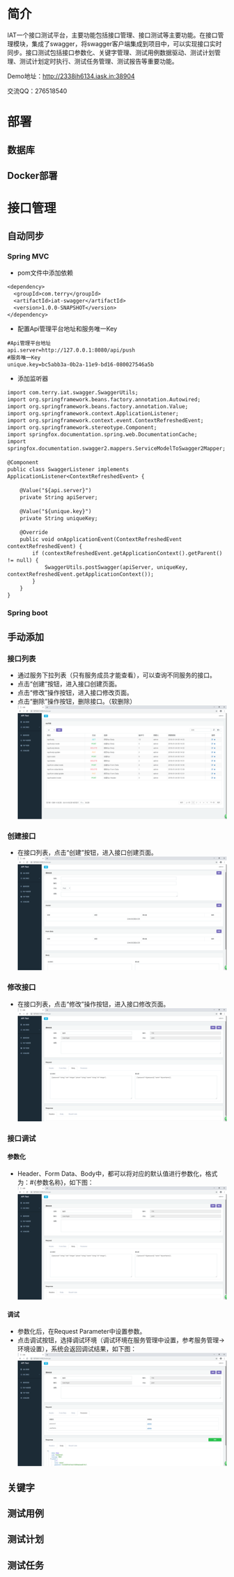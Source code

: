 # 简介
IAT一个接口测试平台，主要功能包括接口管理、接口测试等主要功能。在接口管理模块，集成了swagger，将swagger客户端集成到项目中，可以实现接口实时同步。接口测试包括接口参数化、关键字管理、测试用例数据驱动、测试计划管理、测试计划定时执行、测试任务管理、测试报告等重要功能。

Demo地址：http://2338ih6134.iask.in:38904

交流QQ：276518540

# 部署
## 数据库

## Docker部署

# 接口管理
## 自动同步
### Spring MVC
+ pom文件中添加依赖
```
<dependency>
  <groupId>com.terry</groupId>
  <artifactId>iat-swagger</artifactId>
  <version>1.0.0-SNAPSHOT</version>
</dependency>
```
+ 配置Api管理平台地址和服务唯一Key
```
#Api管理平台地址
api.server=http://127.0.0.1:8080/api/push
#服务唯一Key
unique.key=bc5abb3a-0b2a-11e9-bd16-080027546a5b
```
+ 添加监听器
```
import com.terry.iat.swagger.SwaggerUtils;
import org.springframework.beans.factory.annotation.Autowired;
import org.springframework.beans.factory.annotation.Value;
import org.springframework.context.ApplicationListener;
import org.springframework.context.event.ContextRefreshedEvent;
import org.springframework.stereotype.Component;
import springfox.documentation.spring.web.DocumentationCache;
import springfox.documentation.swagger2.mappers.ServiceModelToSwagger2Mapper;

@Component
public class SwaggerListener implements ApplicationListener<ContextRefreshedEvent> {
    
    @Value("${api.server}")
    private String apiServer;

    @Value("${unique.key}")
    private String uniqueKey;

    @Override
    public void onApplicationEvent(ContextRefreshedEvent contextRefreshedEvent) {
        if (contextRefreshedEvent.getApplicationContext().getParent() != null) {
            SwaggerUtils.postSwagger(apiServer, uniqueKey, contextRefreshedEvent.getApplicationContext());
        }
    }
}

```

### Spring boot

## 手动添加
### 接口列表
+ 通过服务下拉列表（只有服务成员才能查看），可以查询不同服务的接口。
+ 点击“创建”按钮，进入接口创建页面。
+ 点击“修改”操作按钮，进入接口修改页面。
+ 点击“删除”操作按钮，删除接口。（软删除）
![avatar](https://raw.githubusercontent.com/terrytian0/iat/master/image/api-list.jpg)
### 创建接口
+ 在接口列表，点击“创建”按钮，进入接口创建页面。
![avatar](https://raw.githubusercontent.com/terrytian0/iat/master/image/api-create.jpg)
### 修改接口
+ 在接口列表，点击“修改”操作按钮，进入接口修改页面。
![avatar](https://raw.githubusercontent.com/terrytian0/iat/master/image/api-update.jpg)

### 接口调试
#### 参数化
+ Header、Form Data、Body中，都可以将对应的默认值进行参数化，格式为：#{参数名称}，如下图：
![avatar](https://raw.githubusercontent.com/terrytian0/iat/master/image/api-update.jpg)
#### 调试
+ 参数化后，在Request Parameter中设置参数。
+ 点击调试按钮，选择调试环境（调试环境在服务管理中设置，参考服务管理->环境设置），系统会返回调试结果，如下图：
![avatar](https://raw.githubusercontent.com/terrytian0/iat/master/image/api-debug.jpg)

## 关键字

## 测试用例

## 测试计划

## 测试任务
